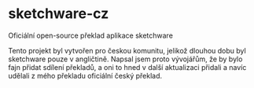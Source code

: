 # sketchware-cz
Oficiální open-source překlad aplikace sketchware

Tento projekt byl vytvořen pro českou komunitu, jelikož dlouhou dobu byl sketchware pouze v angličtině. 
Napsal jsem proto vývojářům, že by bylo fajn přidat sdílení překladů, a oni to hned v další aktualizaci přidali a navíc udělali z mého překladu oficiální český překlad.
